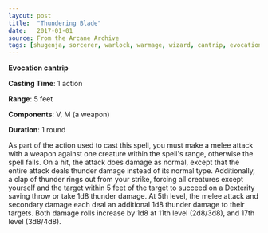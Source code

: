 ```yaml
---
layout: post
title:  "Thundering Blade"
date:   2017-01-01
source: From the Arcane Archive
tags: [shugenja, sorcerer, warlock, warmage, wizard, cantrip, evocation, hb, fan]
---
```


**Evocation cantrip**

**Casting Time**: 1 action

**Range**: 5 feet

**Components**: V, M (a weapon)

**Duration**: 1 round

As part of the action used to cast this spell, you must make a melee attack with a weapon against one creature within the spell's range, otherwise the spell fails. On a hit, the attack does damage as normal, except that the entire attack deals thunder damage instead of its normal type. Additionally, a clap of thunder rings out from your strike, forcing all creatures except yourself and the target within 5 feet of the target to succeed on a Dexterity saving throw or take 1d8 thunder damage.
At 5th level, the melee attack and secondary damage each deal an additional 1d8 thunder damage to their targets. Both damage rolls increase by 1d8 at 11th level (2d8/3d8), and 17th level (3d8/4d8).

